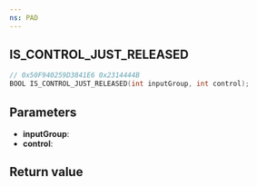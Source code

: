 ```yaml
---
ns: PAD
---
```

## IS_CONTROL_JUST_RELEASED

```c
// 0x50F940259D3841E6 0x2314444B
BOOL IS_CONTROL_JUST_RELEASED(int inputGroup, int control);
```


## Parameters
* **inputGroup**: 
* **control**: 

## Return value
